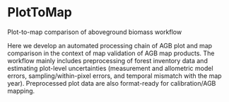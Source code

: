 # PlotToMap
Plot-to-map comparison of aboveground biomass workflow

Here we develop an automated processing chain of AGB plot and map comparison in the context of map validation of AGB map products. The workflow mainly includes preprocessing of forest inventory data and estimating plot-level uncertainties (measurement and allometric model errors, sampling/within-pixel errors, and temporal mismatch with the map year). Preprocessed plot data are also format-ready for calibration/AGB mapping. 





